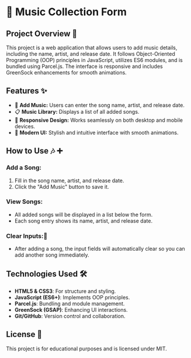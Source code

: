 # 🎵 Music Collection Form

## Project Overview 📌 
This project is a web application that allows users to add music details, including the name, artist, and release date. It follows Object-Oriented Programming (OOP) principles in JavaScript, utilizes ES6 modules, and is bundled using Parcel.js. The interface is responsive and includes GreenSock enhancements for smooth animations.

## Features ✨ 
- 🎼 **Add Music:** Users can enter the song name, artist, and release date.
- 📋 **Music Library:** Displays a list of all added songs.
- 📱 **Responsive Design:** Works seamlessly on both desktop and mobile devices.
- 🎨 **Modern UI:** Stylish and intuitive interface with smooth animations.

## How to Use 🎶 ➕ 
### Add a Song:
1. Fill in the song name, artist, and release date.
2. Click the "Add Music" button to save it.

### View Songs:
- All added songs will be displayed in a list below the form.
- Each song entry shows its name, artist, and release date.

### Clear Inputs:🧹 
- After adding a song, the input fields will automatically clear so you can add another song immediately.

## Technologies Used 🛠️ 
- **HTML5 & CSS3**: For structure and styling.
- **JavaScript (ES6+)**: Implements OOP principles.
-  **Parcel.js**: Bundling and module management.
- **GreenSock (GSAP)**: Enhancing UI interactions.
- **Git/GitHub**: Version control and collaboration.

## License 📜 
This project is for educational purposes and is licensed under MIT.
